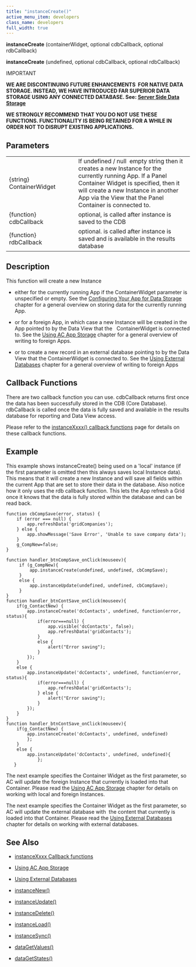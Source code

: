 ```yaml
---
title: "instanceCreate()"
active_menu_item: developers
class_name: developers
full_width: true
---
```



**instanceCreate** (containerWidget, optional cdbCallback, optional rdbCallback)

**instanceCreate** (undefined, optional cdbCallback, optional rdbCallback)

IMPORTANT

**WE ARE DISCONTINUING FUTURE ENHANCEMENTS  FOR NATIVE DATA STORAGE. INSTEAD, WE HAVE INTRODUCED FAR SUPERIOR DATA STORAGE USING ANY CONNECTED DATABASE. See: [Server Side Data Storage](../../../data-storage/server-side-data-storage/)**

**WE STRONGLY RECOMMEND THAT YOU DO NOT USE THESE FUNCTIONS. FUNCTIONALITY IS BEING RETAINED FOR A WHILE IN ORDER NOT TO DISRUPT EXISTING APPLICATIONS.**

## Parameters

<table>
<tr>
<td width="201">
{string} ContainerWidget

</td>
<td width="9">
</td>
<td width="670">
If undefined / null  empty string then it creates a new Instance for the currently running App. If a Panel Container Widget is specified, then it will create a new Instance in another App via the View that the Panel Container is connected to.

</td>
</tr>
<tr>
<td width="201">
{function} cdbCallback

</td>
<td width="9">
</td>
<td width="670">
optional, is called after instance is saved to the CDB

</td>
</tr>
<tr>
<td width="201">
{function} rdbCallback

</td>
<td width="9">
</td>
<td width="670">
optional. is called after instance is saved and is available in the results database

</td>
</tr>
</table>

## Description

This function will create a new Instance

 - either for the currently running App if the ContainerWidget parameter is unspecified or empty. See the [Configuring Your App for Data Storage](../../../product-guide/advanced-features/data-storage-management/standard-storage-procedures/configuring-your-app-for-data) chapter for a general overview on storing data for the currently running App.

 - or for a foreign App, in which case a new Instance will be created in the App pointed to by the Data View that the   ContainerWidget is connected to. See the [Using AC App Storage](../../../product-guide/advanced-features/data-storage-management/crud-in-detail/using-ac-app-storage/) chapter for a general overview of writing to foreign Apps.

 - or to create a new record in an external database pointing to by the Data View that the ContainerWidget is connected to. See the [Using External Databases](../../../product-guide/advanced-features/data-storage-management/crud-in-detail/using-external-databases/) chapter for a general overview of writing to foreign Apps

## Callback Functions

There are two callback function you can use. cdbCallback returns first once the data has been successfully stored in the CDB (Core Database). rdbCallback is called once the data is fully saved and available in the results database for reporting and Data View access.

Please refer to the [instanceXxxx() callback functions](instancexxxx-callback-function.htm) page for details on these callback functions.

## Example

This example shows instanceCreate() being used on a 'local' instance (if the first parameter is omitted then this always saves local Instance data). This means that it will create a new Instance and will save all fields within the current App that are set to store their data in the database. Also notice how it only uses the rdb callback function. This lets the App refresh a Grid once it knows that the data is fully stored within the database and can be read back.

    function cbCompSave(error, status) {
        if (error === null) {
            app.refreshData('gridCompanies');
        } else {
            app.showMessage('Save Error', 'Unable to save company data');
        }
        g_CompNew=false;
    }
     
    function handler_btnCompSave_onClick(mouseev){
         if (g_CompNew){
             app.instanceCreate(undefined, undefined, cbCompSave);
         } 
         else {
             app.instanceUpdate(undefined, undefined, cbCompSave);
         }
    }
    function handler_btnContSave_onClick(mouseev){
        if(g_ContactNew) {
            app.instanceCreate('dcContacts', undefined, function(error, status){ 
                if(error===null) {
                    app.visible('dcContacts', false);
                    app.refreshData('gridContacts');       
                }
                else {
                    alert("Error saving");                        
                }
            });
        }
        else {
            app.instanceUpdate('dcContacts', undefined, function(error, status){ 
                if(error===null) {
                    app.refreshData('gridContacts');
                } else {
                    alert("Error saving");                      
                }
            });    
        }
    }
    function handler_btnContSave_onClick(mouseev){
        if(g_ContactNew) {
            app.instanceCreate('dcContacts', undefined, undefined)
            };
        }
        else {
            app.instanceUpdate('dcContacts', undefined, undefined){ 
                };    
       }
   

The next example specifies the Container Widget as the first parameter, so AC will update the foreign Instance that currently is loaded into that Container. Please read the [Using AC App Storage](../../../product-guide/advanced-features/data-storage-management/crud-in-detail/using-ac-app-storage/) chapter for details on working with local and foreign Instances.

The next example specifies the Container Widget as the first parameter, so AC will update the external database with  the content that currently is loaded into that Container. Please read the [Using External Databases](../../../product-guide/advanced-features/data-storage-management/crud-in-detail/using-external-databases/) chapter for details on working with external databases.

## See Also

 - [instanceXxxx Callback functions](instancexxxx-callback-function.htm)

 - [Using AC App Storage](../../../product-guide/advanced-features/data-storage-management/crud-in-detail/using-ac-app-storage/)

 - [Using External Databases](../../../product-guide/advanced-features/data-storage-management/crud-in-detail/using-external-databases/)

 - [instanceNew()](instancenew.htm)

 - [instanceUpdate()](instancesave.htm)

 - [instanceDelete()](instancedelete.htm)

 - [instanceLoad()](instanceload.htm)

 - [instanceSync()](instancesync.htm)

 - [dataGetValues()](../widget-data-state-manipulation/datagetvalues)

 - [dataGetStates()](../widget-data-state-manipulation/datagetstates)

